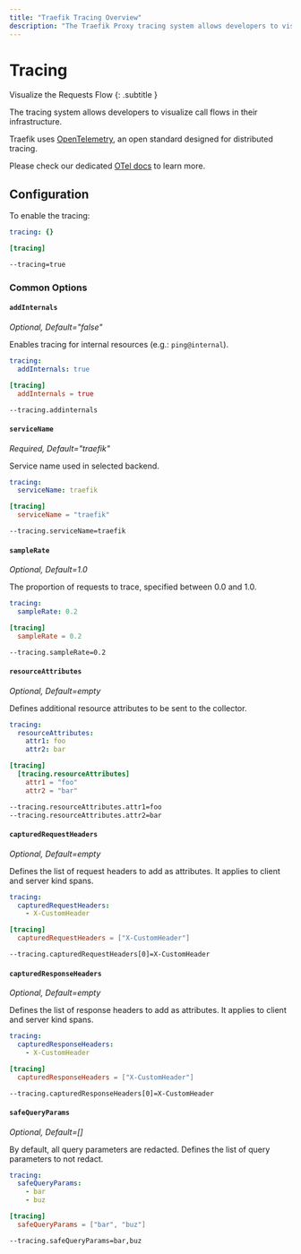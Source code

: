 ```yaml
---
title: "Traefik Tracing Overview"
description: "The Traefik Proxy tracing system allows developers to visualize call flows in their infrastructure. Read the full documentation."
---
```


# Tracing

Visualize the Requests Flow
{: .subtitle }

The tracing system allows developers to visualize call flows in their infrastructure.

Traefik uses [OpenTelemetry](https://opentelemetry.io/ "Link to website of OTel"), an open standard designed for distributed tracing.

Please check our dedicated [OTel docs](./opentelemetry.md) to learn more.

## Configuration

To enable the tracing:

```yaml tab="File (YAML)"
tracing: {}
```

```toml tab="File (TOML)"
[tracing]
```

```bash tab="CLI"
--tracing=true
```

### Common Options

#### `addInternals`

_Optional, Default="false"_

Enables tracing for internal resources (e.g.: `ping@internal`).

```yaml tab="File (YAML)"
tracing:
  addInternals: true
```

```toml tab="File (TOML)"
[tracing]
  addInternals = true
```

```bash tab="CLI"
--tracing.addinternals
```

#### `serviceName`

_Required, Default="traefik"_

Service name used in selected backend.

```yaml tab="File (YAML)"
tracing:
  serviceName: traefik
```

```toml tab="File (TOML)"
[tracing]
  serviceName = "traefik"
```

```bash tab="CLI"
--tracing.serviceName=traefik
```

#### `sampleRate`

_Optional, Default=1.0_

The proportion of requests to trace, specified between 0.0 and 1.0.

```yaml tab="File (YAML)"
tracing:
  sampleRate: 0.2
```

```toml tab="File (TOML)"
[tracing]
  sampleRate = 0.2
```

```bash tab="CLI"
--tracing.sampleRate=0.2
```

#### `resourceAttributes`

_Optional, Default=empty_

Defines additional resource attributes to be sent to the collector.

```yaml tab="File (YAML)"
tracing:
  resourceAttributes:
    attr1: foo
    attr2: bar
```

```toml tab="File (TOML)"
[tracing]
  [tracing.resourceAttributes]
    attr1 = "foo"
    attr2 = "bar"
```

```bash tab="CLI"
--tracing.resourceAttributes.attr1=foo
--tracing.resourceAttributes.attr2=bar
```

#### `capturedRequestHeaders`

_Optional, Default=empty_

Defines the list of request headers to add as attributes.
It applies to client and server kind spans.

```yaml tab="File (YAML)"
tracing:
  capturedRequestHeaders:
    - X-CustomHeader
```

```toml tab="File (TOML)"
[tracing]
  capturedRequestHeaders = ["X-CustomHeader"]
```

```bash tab="CLI"
--tracing.capturedRequestHeaders[0]=X-CustomHeader
```

#### `capturedResponseHeaders`

_Optional, Default=empty_

Defines the list of response headers to add as attributes.
It applies to client and server kind spans.

```yaml tab="File (YAML)"
tracing:
  capturedResponseHeaders:
    - X-CustomHeader
```

```toml tab="File (TOML)"
[tracing]
  capturedResponseHeaders = ["X-CustomHeader"]
```

```bash tab="CLI"
--tracing.capturedResponseHeaders[0]=X-CustomHeader
```

#### `safeQueryParams`

_Optional, Default=[]_

By default, all query parameters are redacted.
Defines the list of query parameters to not redact.

```yaml tab="File (YAML)"
tracing:
  safeQueryParams:
    - bar
    - buz
```

```toml tab="File (TOML)"
[tracing]
  safeQueryParams = ["bar", "buz"]
```

```bash tab="CLI"
--tracing.safeQueryParams=bar,buz
```

